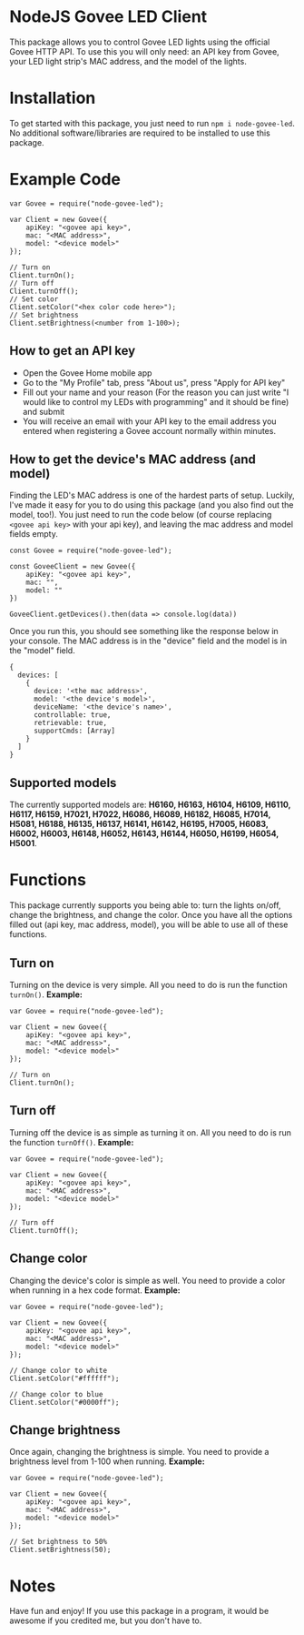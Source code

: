 # NodeJS Govee LED Client

This package allows you to control Govee LED lights using the official Govee HTTP API. To use this you will only need: an API key from Govee, your LED light strip's MAC address, and the model of the lights.


# Installation

To get started with this package, you just need to run `npm i node-govee-led`. No additional software/libraries are required to be installed to use this package.

# Example Code

    var Govee = require("node-govee-led");
	
	var Client = new Govee({
		apiKey: "<govee api key>",
		mac: "<MAC address>",
		model: "<device model>"
	});
	
	// Turn on
	Client.turnOn();
	// Turn off
	Client.turnOff();
	// Set color
	Client.setColor("<hex color code here>");
	// Set brightness
	Client.setBrightness(<number from 1-100>);

## How to get an API key

-   Open the Govee Home mobile app
-   Go to the "My Profile" tab, press "About us", press "Apply for API key"
-   Fill out your name and your reason (For the reason you can just write "I would like to control my LEDs with programming" and it should be fine) and submit
-   You will receive an email with your API key to the email address you entered when registering a Govee account normally within minutes.

## How to get the device's MAC address (and model)

Finding the LED's MAC address is one of the hardest parts of setup. Luckily, I've made it easy for you to do using this package (and you also find out the model, too!). You just need to run the code below (of course replacing `<govee api key>` with your api key), and leaving the mac address and model fields empty.

	const Govee = require("node-govee-led");

	const GoveeClient = new Govee({
		apiKey: "<govee api key>",
		mac: "",
		model: ""
	})

	GoveeClient.getDevices().then(data => console.log(data))

Once you run this, you should see something like the response below in your console. The MAC address is in the "device" field and the model is in the "model" field.

    {
	  devices: [
	    {
	      device: '<the mac address>',
	      model: '<the device's model>',
	      deviceName: '<the device's name>',
	      controllable: true,
	      retrievable: true,
	      supportCmds: [Array]
	    }
	  ]
	}


## Supported models

The currently supported models are: **H6160, H6163, H6104, H6109, H6110, H6117, H6159, H7021, H7022, H6086, H6089, H6182, H6085, H7014, H5081, H6188, H6135, H6137, H6141, H6142, H6195, H7005, H6083, H6002, H6003, H6148, H6052, H6143, H6144, H6050, H6199, H6054, H5001**.


# Functions

This package currently supports you being able to: turn the lights on/off, change the brightness, and change the color. Once you have all the options filled out (api key, mac address, model), you will be able to use all of these functions.

## Turn on

Turning on the device is very simple. All you need to do is run the function `turnOn()`.
**Example:**

    var Govee = require("node-govee-led");
	
	var Client = new Govee({
		apiKey: "<govee api key>",
		mac: "<MAC address>",
		model: "<device model>"
	});
	
	// Turn on
	Client.turnOn();


## Turn off
Turning off the device is as simple as turning it on. All you need to do is run the function `turnOff()`.
**Example:**

    var Govee = require("node-govee-led");
	
	var Client = new Govee({
		apiKey: "<govee api key>",
		mac: "<MAC address>",
		model: "<device model>"
	});
	
	// Turn off
	Client.turnOff();


## Change color


Changing the device's color is simple as well. You need to provide a color when running in a hex code format.
**Example:**

    var Govee = require("node-govee-led");
	
	var Client = new Govee({
		apiKey: "<govee api key>",
		mac: "<MAC address>",
		model: "<device model>"
	});
	
	// Change color to white
	Client.setColor("#ffffff");
	
	// Change color to blue
	Client.setColor("#0000ff");


## Change brightness

Once again, changing the brightness is simple. You need to provide a brightness level from 1-100 when running.
**Example:**

    var Govee = require("node-govee-led");
	
	var Client = new Govee({
		apiKey: "<govee api key>",
		mac: "<MAC address>",
		model: "<device model>"
	});
	
	// Set brightness to 50%
	Client.setBrightness(50);
	

# Notes
Have fun and enjoy! If you use this package in a program, it would be awesome if you credited me, but you don't have to.

